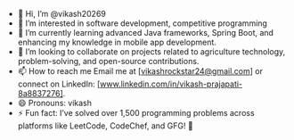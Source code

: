 - 👋 Hi, I’m @vikash20269
- 👀 I’m interested in software development, competitive programming
- 🌱 I’m currently learning advanced Java frameworks, Spring Boot, and enhancing my knowledge in mobile app development.
- 💞️ I’m looking to collaborate on projects related to agriculture technology, problem-solving, and open-source contributions.
- 📫 How to reach me Email me at [vikashrockstar24@gmail.com] or connect on LinkedIn: [www.linkedin.com/in/vikash-prajapati-8a8837276].
- 😄 Pronouns: vikash
- ⚡ Fun fact: I’ve solved over 1,500 programming problems across platforms like LeetCode, CodeChef, and GFG! 🚀

<!---
vikash20269/vikash20269 is a ✨ special ✨ repository because its `README.md` (this file) appears on your GitHub profile.
You can click the Preview link to take a look at your changes.
--->
